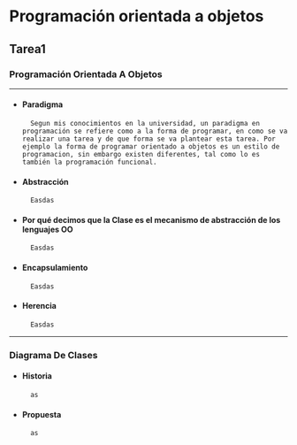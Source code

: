 # Programación orientada a objetos

## **Tarea1**

### Programación Orientada A Objetos

***

* #### Paradigma

        Segun mis conocimientos en la universidad, un paradigma en programación se refiere como a la forma de programar, en como se va realizar una tarea y de que forma se va plantear esta tarea. Por ejemplo la forma de programar orientado a objetos es un estilo de programacion, sin embargo existen diferentes, tal como lo es también la programación funcional.

* #### Abstracción

        Easdas

* #### Por qué decimos que la Clase es el mecanismo de abstracción de los lenguajes OO

        Easdas

* #### Encapsulamiento

        Easdas

* #### Herencia

        Easdas

***

### **Diagrama De Clases**

* #### Historia

        as

* #### Propuesta

        as